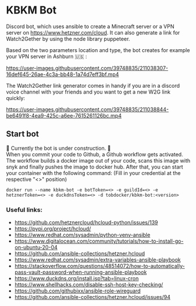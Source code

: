# KBKM Bot 
Discord bot, which uses ansible to create a Minecraft server or a VPN server on https://www.hetzner.com/cloud. It can also generate a link for Watch2Gether by using the node library puppeteer.

Based on the two parameters location and type, the bot creates for example your VPN server in Ashburn 🇺🇸 :

https://user-images.githubusercontent.com/39748835/211038307-16def645-26ae-4c3a-bb48-1a74d7eff3bf.mp4


The Watch2Gether link generator comes in handy if you are in a discord voice channel with your friends and you want to get a new W2G link quickly:

https://user-images.githubusercontent.com/39748835/211038844-be6491f8-4ea9-425c-a6ee-7615261126bc.mp4



## Start bot

🚧 Currently the bot is under construction. 🚧<br />
When you commit your code to Github, a Github workflow gets activated. The workflow builds a docker image out of your code, scans this image with snyk and finally pushes the image to docker hub. After that, you can start your container with the following command: (Fill in your credential at the respective "<>" position) 

```
docker run --name kbkm-bot -e botToken=<> -e guildId=<> -e hetznerToken=<> -e duckdnsToken=<> -d tobdocker/kbkm-bot:<version>
```

### Useful links:

- https://github.com/hetznercloud/hcloud-python/issues/139
- https://pypi.org/project/hcloud/
- https://www.redhat.com/sysadmin/python-venv-ansible
- https://www.digitalocean.com/community/tutorials/how-to-install-go-on-ubuntu-20-04
- https://github.com/ansible-collections/hetzner.hcloud
- https://www.redhat.com/sysadmin/extra-variables-ansible-playbook
- https://stackoverflow.com/questions/48514072/how-to-automatically-pass-vault-password-when-running-ansible-playbook
- https://www.duckdns.org/install.jsp?tab=linux-cron
- https://www.shellhacks.com/disable-ssh-host-key-checking/
- https://github.com/githubixx/ansible-role-wireguard
- https://github.com/ansible-collections/hetzner.hcloud/issues/94
